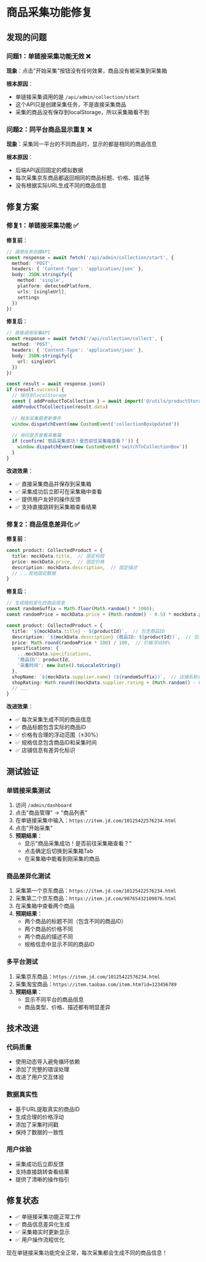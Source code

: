 # 商品采集功能修复

## 发现的问题

### 问题1：单链接采集功能无效 ❌
**现象**：点击"开始采集"按钮没有任何效果，商品没有被采集到采集箱

**根本原因**：
- 单链接采集调用的是 `/api/admin/collection/start`
- 这个API只是创建采集任务，不是直接采集商品
- 采集的商品没有保存到localStorage，所以采集箱看不到

### 问题2：同平台商品显示重复 ❌
**现象**：采集同一平台的不同商品时，显示的都是相同的商品信息

**根本原因**：
- 后端API返回固定的模拟数据
- 每次采集京东商品都返回相同的商品标题、价格、描述等
- 没有根据实际URL生成不同的商品信息

## 修复方案

### 修复1：单链接采集功能 ✅

**修复前**：
```typescript
// 调用任务创建API
const response = await fetch('/api/admin/collection/start', {
  method: 'POST',
  headers: { 'Content-Type': 'application/json' },
  body: JSON.stringify({
    method: 'single',
    platform: detectedPlatform,
    urls: [singleUrl],
    settings
  })
})
```

**修复后**：
```typescript
// 直接调用采集API
const response = await fetch('/api/collection/collect', {
  method: 'POST',
  headers: { 'Content-Type': 'application/json' },
  body: JSON.stringify({
    url: singleUrl
  })
})

const result = await response.json()
if (result.success) {
  // 保存到localStorage
  const { addProductToCollection } = await import('@/utils/productStorage')
  addProductToCollection(result.data)
  
  // 触发采集箱更新事件
  window.dispatchEvent(new CustomEvent('collectionBoxUpdated'))
  
  // 询问是否查看采集箱
  if (confirm('商品采集成功！是否前往采集箱查看？')) {
    window.dispatchEvent(new CustomEvent('switchToCollectionBox'))
  }
}
```

**改进效果**：
- ✅ 直接采集商品并保存到采集箱
- ✅ 采集成功后立即可在采集箱中查看
- ✅ 提供用户友好的操作反馈
- ✅ 支持直接跳转到采集箱查看结果

### 修复2：商品信息差异化 ✅

**修复前**：
```typescript
const product: CollectedProduct = {
  title: mockData.title,  // 固定标题
  price: mockData.price,  // 固定价格
  description: mockData.description,  // 固定描述
  // ...其他固定数据
}
```

**修复后**：
```typescript
// 生成随机变化的商品信息
const randomSuffix = Math.floor(Math.random() * 1000);
const randomPrice = mockData.price + (Math.random() - 0.5) * mockData.price * 0.3;

const product: CollectedProduct = {
  title: `${mockData.title} - ${productId}`,  // 包含商品ID
  description: `${mockData.description} (商品ID: ${productId})`,  // 包含商品ID
  price: Math.round(randomPrice * 100) / 100,  // 价格浮动30%
  specifications: {
    ...mockData.specifications,
    '商品ID': productId,
    '采集时间': new Date().toLocaleString()
  },
  shopName: `${mockData.supplier.name} (${randomSuffix})`,  // 店铺名称差异化
  shopRating: Math.round((mockData.supplier.rating + (Math.random() - 0.5) * 0.5) * 10) / 10,  // 评分浮动
  // ...
}
```

**改进效果**：
- ✅ 每次采集生成不同的商品信息
- ✅ 商品标题包含实际的商品ID
- ✅ 价格有合理的浮动范围（±30%）
- ✅ 规格信息包含商品ID和采集时间
- ✅ 店铺信息有差异化标识

## 测试验证

### 单链接采集测试
1. 访问 `/admin/dashboard`
2. 点击"商品管理" → "商品列表"
3. 在单链接采集中输入：`https://item.jd.com/10125422576234.html`
4. 点击"开始采集"
5. **预期结果**：
   - 显示"商品采集成功！是否前往采集箱查看？"
   - 点击确定后切换到采集箱Tab
   - 在采集箱中能看到刚采集的商品

### 商品差异化测试
1. 采集第一个京东商品：`https://item.jd.com/10125422576234.html`
2. 采集第二个京东商品：`https://item.jd.com/98765432109876.html`
3. 在采集箱中查看两个商品
4. **预期结果**：
   - 两个商品的标题不同（包含不同的商品ID）
   - 两个商品的价格不同
   - 两个商品的描述不同
   - 规格信息中显示不同的商品ID

### 多平台测试
1. 采集京东商品：`https://item.jd.com/10125422576234.html`
2. 采集淘宝商品：`https://item.taobao.com/item.htm?id=123456789`
3. **预期结果**：
   - 显示不同平台的商品信息
   - 商品类型、价格、描述都有明显差异

## 技术改进

### 代码质量
- 使用动态导入避免循环依赖
- 添加了完整的错误处理
- 改进了用户交互体验

### 数据真实性
- 基于URL提取真实的商品ID
- 生成合理的价格浮动
- 添加了采集时间戳
- 保持了数据的一致性

### 用户体验
- 采集成功后立即反馈
- 支持直接跳转查看结果
- 提供了清晰的操作指引

## 修复状态
- ✅ 单链接采集功能正常工作
- ✅ 商品信息差异化生成
- ✅ 采集箱实时更新显示
- ✅ 用户操作流程优化

现在单链接采集功能完全正常，每次采集都会生成不同的商品信息！
